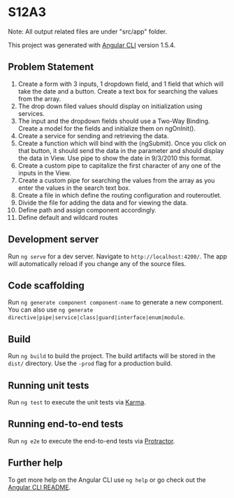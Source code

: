 # S12A3

Note: All output related files are under "src/app" folder.

This project was generated with [Angular CLI](https://github.com/angular/angular-cli) version 1.5.4.

## Problem Statement
1. Create a form with 3 inputs, 1 dropdown field, and 1 field that which will
take the date and a button. Create a text box for searching the values from
the array.
2. The drop down filed values should display on initialization using services.
3. The input and the dropdown fields should use a Two-Way Binding. Create a
model for the fields and initialize them on ngOnInit().
4. Create a service for sending and retrieving the data.
5. Create a function which will bind with the (ngSubmit). Once you click on that
button, it should send the data in the parameter and should display the data
in View. Use pipe to show the date in 9/3/2010 this format.
6. Create a custom pipe to capitalize the first character of any one of the inputs
in the View.
7. Create a custom pipe for searching the values from the array as you enter
the values in the search text box.
8. Create a file in which define the routing configuration and routeroutlet.
9. Divide the file for adding the data and for viewing the data.
10. Define path and assign component accordingly.
11. Define default and wildcard routes

## Development server

Run `ng serve` for a dev server. Navigate to `http://localhost:4200/`. The app will automatically reload if you change any of the source files.

## Code scaffolding

Run `ng generate component component-name` to generate a new component. You can also use `ng generate directive|pipe|service|class|guard|interface|enum|module`.

## Build

Run `ng build` to build the project. The build artifacts will be stored in the `dist/` directory. Use the `-prod` flag for a production build.

## Running unit tests

Run `ng test` to execute the unit tests via [Karma](https://karma-runner.github.io).

## Running end-to-end tests

Run `ng e2e` to execute the end-to-end tests via [Protractor](http://www.protractortest.org/).

## Further help

To get more help on the Angular CLI use `ng help` or go check out the [Angular CLI README](https://github.com/angular/angular-cli/blob/master/README.md).
